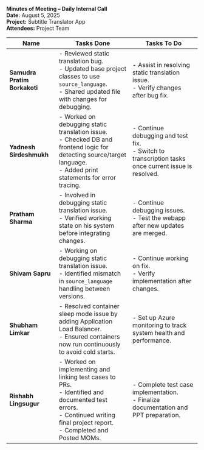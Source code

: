 **Minutes of Meeting – Daily Internal Call**  
**Date:** August 5, 2025  
**Project:** Subtitle Translator App  
**Attendees:** Project Team

| Name | Tasks Done | Tasks To Do |
|---|---|---|
| **Samudra Pratim Borkakoti** | - Reviewed static translation bug.<br>- Updated base project classes to use `source_language`.<br>- Shared updated file with changes for debugging. | - Assist in resolving static translation issue.<br>- Verify changes after bug fix. |
| **Yadnesh Sirdeshmukh** | - Worked on debugging static translation issue.<br>- Checked DB and frontend logic for detecting source/target language.<br>- Added print statements for error tracing. | - Continue debugging and test fix.<br>- Switch to transcription tasks once current issue is resolved. |
| **Pratham Sharma** | - Involved in debugging static translation issue.<br>- Verified working state on his system before integrating changes. | - Continue debugging issues.<br>- Test the webapp after new updates are merged. |
| **Shivam Sapru** | - Working on debugging static translation issue.<br>- Identified mismatch in `source_language` handling between versions. | - Continue working on fix.<br>- Verify implementation after changes. |
| **Shubham Limkar** | - Resolved container sleep mode issue by adding Application Load Balancer.<br>- Ensured containers now run continuously to avoid cold starts. | - Set up Azure monitoring to track system health and performance. |
| **Rishabh Lingsugur** | - Worked on implementing and linking test cases to PRs.<br>- Identified and documented test errors.<br>- Continued writing final project report.<br>- Completed and Posted MOMs. | - Complete test case implementation.<br>- Finalize documentation and PPT preparation. |
